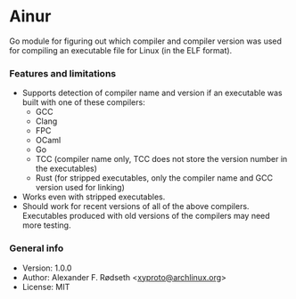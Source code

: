 # Ainur

Go module for figuring out which compiler and compiler version was used for compiling an executable file for Linux (in the ELF format).

### Features and limitations

* Supports detection of compiler name and version if an executable was built with one of these compilers:
  * GCC
  * Clang
  * FPC
  * OCaml
  * Go
  * TCC (compiler name only, TCC does not store the version number in the executables)
  * Rust (for stripped executables, only the compiler name and GCC version used for linking)
* Works even with stripped executables.
* Should work for recent versions of all of the above compilers. Executables produced with old versions of the compilers may need more testing.

### General info

* Version: 1.0.0
* Author: Alexander F. Rødseth &lt;xyproto@archlinux.org&gt;
* License: MIT
